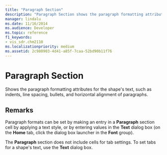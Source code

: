 ```yaml
---
title: "Paragraph Section"
description: "Paragraph Section shows the paragraph formatting attributes for the shape's text, such as indents, line spacing, bullets, and horizontal alignment of paragraphs."
manager: lindalu
ms.date: 11/16/2014
ms.audience: Developer
ms.topic: reference
f1_keywords:
- vis_sdr.chm2110
ms.localizationpriority: medium
ms.assetid: 2c980903-4d41-a85f-7caa-52bd90b11f76
---
```


# Paragraph Section

Shows the paragraph formatting attributes for the shape's text, such as indents, line spacing, bullets, and horizontal alignment of paragraphs.
  
## Remarks

Paragraph formats can be set by making an entry in a **Paragraph** section cell by applying a text style, or by entering values in the **Text** dialog box (on the **Home** tab, click the dialog box launcher in the **Font** group). 
  
The **Paragraph** section does not include cells for tab settings. To set tabs for a shape's text, use the **Text** dialog box. 
  


